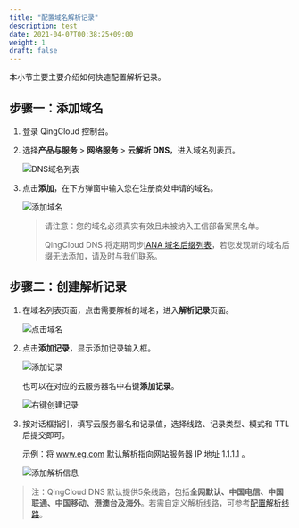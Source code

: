 ```yaml
---
title: "配置域名解析记录"
description: test
date: 2021-04-07T00:38:25+09:00
weight: 1
draft: false
---
```




本小节主要主要介绍如何快速配置解析记录。

## 步骤一：添加域名

1. 登录 QingCloud 控制台。
2. 选择**产品与服务** > **网络服务** > **云解析 DNS**，进入域名列表页。

   ![DNS域名列表](../_images/create_domain_1.png)
   
3. 点击**添加**，在下方弹窗中输入您在注册商处申请的域名。

   ![添加域名](../_images/create_domain_2.png)

   > 请注意：您的域名必须真实有效且未被纳入工信部备案黑名单。
   >
   > QingCloud DNS 将定期同步[IANA 域名后缀列表](https://www.iana.org/domains/root/db)，若您发现新的域名后缀无法添加，请及时与我们联系。

## 步骤二：创建解析记录

1. 在域名列表页面，点击需要解析的域名，进入**解析记录**页面。

   ![点击域名](../_images/dns_parse_1.png)

2. 点击**添加记录**，显示添加记录输入框。

   ![添加记录](../_images/dns_parse_3.png)

   也可以在对应的云服务器名中右键**添加记录**。

   ![右键创建记录](../_images/right_menus_create.png)

3. 按对话框指引，填写云服务器名和记录值，选择线路、记录类型、模式和 TTL 后提交即可。

    示例：将 www.eg.com 默认解析指向网站服务器 IP 地址 1.1.1.1 。

    ![添加解析信息](../_images/dns_A.png)

> 注：QingCloud DNS 默认提供5条线路，包括**全网默认、中国电信、中国联通、中国移动、港澳台及海外**。若需自定义解析线路，可参考[配置解析线路](../../manual/dnsrecord/setresolline)。
